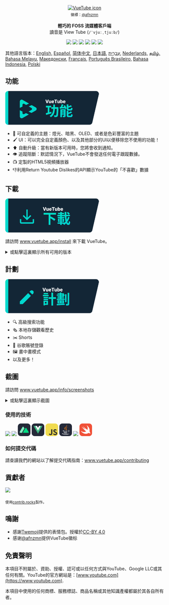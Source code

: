 <p align="center">
  <a href="https://vuetube.app/">
    <img src="https://cdn.discordapp.com/attachments/751596360108605500/980418672331988992/VueTube_Dark.svg" alt="VueTube icon" width="500"/>
  </a>
  </br>
  <sub>徽標：<a href="https://github.com/afnzmn">@afnzmn</a></sub>
  </br>
  </br>
<strong>輕巧的 FOSS 流媒體客戶端</strong>
</br>
讀音是 View Tube (<code>/ˈvjuːˌtjuːb/</code>)
</p>

<p align="center">
  <a href="https://github.com/VueTubeApp/VueTube/blob/main/LICENSE" alt="License"><img src="https://img.shields.io/github/license/VueTubeApp/VueTube"></img></a>
  <a href="https://github.com/VueTubeApp/VueTube/actions/workflows/ci.yml" alt="CI"><img src="https://github.com/VueTubeApp/VueTube/actions/workflows/ci.yml/badge.svg"></img></a>
  <a href="https://reddit.com/r/vuetube" alt="Reddit"><img src="https://img.shields.io/reddit/subreddit-subscribers/vuetube?label=r%2FVuetube&logo=reddit&logoColor=white"></img></a>
  <a href="https://t.me/VueTube" alt="Telegram"><img src="https://img.shields.io/endpoint?label=VueTube&url=https%3A%2F%2Ftelegram-badge-4mbpu8e0fit4.runkit.sh%2F%3Furl%3Dhttps%3A%2F%2Ft.me%2FVuetube"></img></a>
  <a href="https://discord.gg/7P8KJrdd5W" alt="Discord"><img src="https://img.shields.io/discord/946587366242533377?label=Discord&style=flat&logo=discord&logoColor=white"></img></a>
  <a href="https://twitter.com/VueTubeApp" alt="Twitter"><img src="https://img.shields.io/twitter/follow/VueTubeApp?label=Follow&style=flat&logo=twitter"></img></a>
</p>

其他語言版本：[English,](readme.md) [Español,](readme.es.md) [简体中文,](readme.zh-hans.md) [日本語,](readme.ja.md) [עִברִית,](readme.he.md) [Nederlands,](readme.nl.md) [தமிழ்,](readme.ta.md) [Bahasa Melayu,](readme.ms.md) [Македонски,](readme.mk.md) [Français,](readme.fr.md) [Português Brasileiro,](readme.pt-br.md) [Bahasa Indonesia,](readme.id.md) [Polski](readme.pl.md)


## 功能

<img src="./resources/readme-zh-hant/Features.zh-hant.svg" alt="VueTube icon" width="300"/>

- 🎨 可自定義的主題：燈光、暗黑、OLED、或者是色彩豐富的主題
- 🖌️ UI：可以完全自定義顏色、以及其他部分的UI以便移除您不使用的功能！
- ⬆️ 自動升級：當有新版本可用時，您將會收到通知。
- 👁️ 追蹤阻斷：默認情況下，VueTube不會發送任何電子跟蹤數據。
- 📺 定製的HTML5視頻播放器
- 👎利用Return Youtube Dislikes的API顯示YouTube的「不喜歡」數據

## 下載

<img src="./resources/readme-zh-hant/Install.zh-hant.svg" alt="VueTube icon" width="300"/>

請訪問 www.vuetube.app/install 來下載 VueTube。

<details>
  <summary>或點擊這裏顯示所有可用的版本</summary>
<br />

### Android
| <a href=https://nightly.link/VueTubeApp/VueTube/workflows/ci/main/android.zip><img id="im" width="200" src=./resources/getunstable.png></a>  | <a href=https://github.com/VueTubeApp/VueTube/releases/download/0.2/VueTube-Canary-June-15-2022.apk><img id="im" width="200" src=./resources/getcanary.png></a> | <a href=https://vuetube.app/install><img id="im" width="200" src=./resources/getstable.png></a>  |
| ------------- | ------------- |  ------------- |
| 有最新的功能，並且經常有可升級的版本。不過bug更常見。 | 比stable的版本有更新的功能，而且比unstable更穩定。不過還是會遇見錯誤的。 | 因為VueTube未完成開發階段，暫時無法下載Stable版本 |
  

### iOS
| <a href=https://nightly.link/VueTubeApp/VueTube/workflows/ci/main/iOS.zip><img id="im" width="200" src=./resources/getunstable.png></a>  | <a href=https://cdn.discordapp.com/attachments/949908267855921163/972164558930198528/VueTube-Canary-May-6-2022.ipa><img id="im" width="200" src=./resources/getcanary.png></a> | <a href=https://vuetube.app/install><img id="im" width="200" src=./resources/getstable.png></a>  |
| ------------- | ------------- |  ------------- |
| 有最新的功能，並且經常有可升級的版本。不過bug更常見。 | 比stable的板本有更新的功能，而且比unstable更穩定。不過還是會遇見錯誤的。 | 因為VueTube未完成開發階段，暫時無法下載Stable版本 |
  
</details>

## 計劃

<img src="./resources/readme-zh-hant/Plans.zh-hant.svg" alt="VueTube icon" width="300"/>

- 🔍 高級搜索功能
- 🗞️ 本地存儲觀看歷史
- ✂️ Shorts
- 🧑 谷歌賬號登錄
- 🖼️ 畫中畫模式
- 以及更多！

## 截圖

請訪問 www.vuetube.app/info/screenshots

<details>
  <summary> 或點擊這裏顯示截圖  </summary>
<br />
  
<img src="https://vuetube.app/wtch.png" width="400">
<img src="https://vuetube.app/stng.png" width="400">
<img src="https://vuetube.app/srch.png" width="400">
     
</details>

### 使用的技術

<a href="https://capacitorjs.com/solution/vue"><img src="https://cdn.discordapp.com/attachments/953538236716814356/955694368742834176/Capacitator-Dark.svg" height=40/></a> <a href="https://vuetifyjs.com/"><img src="https://cdn.discordapp.com/attachments/810799100940255260/973719873467342908/Vuetify-Dark.svg" height=40/></a> <a href="https://nuxtjs.org/"><img src="https://github.com/tandpfun/skill-icons/raw/main/icons/NuxtJS-Dark.svg" height=40/></a> <a href="https://vuejs.org/"><img src="https://github.com/tandpfun/skill-icons/raw/main/icons/VueJS-Dark.svg" height=40/></a> <a href="https://javascript.com/"><img src="https://github.com/tandpfun/skill-icons/raw/main/icons/JavaScript.svg" height=40/></a> <a href="https://java.com/"><img src="https://github.com/tandpfun/skill-icons/raw/main/icons/Java-Dark.svg" height=40/></a> <a href="https://gradle.com/"><img src="https://cdn.discordapp.com/attachments/810799100940255260/955691550560636958/Gradle.svg" height=40/></a> <a href="https://developer.apple.com/swift/"><img src="https://github.com/tandpfun/skill-icons/raw/main/icons/Swift.svg" height=40/></a>

### 如何提交代碼

請查讀我們的網站以了解提交代碼指南：www.vuetube.app/contributing

## 貢獻者 

<a href="https://github.com/VueTubeApp/VueTube/graphs/contributors">
  <img src="https://contrib.rocks/image?repo=VueTubeApp/VueTube" />
</a>

<sub>使用[contrib.rocks](https://contrib.rocks)製作。</sub>

## 鳴謝 

- 感謝[Twemoji](https://twemoji.twitter.com/)提供的表情包。授權於[CC-BY 4.0](https://creativecommons.org/licenses/by/4.0/)
- 感谢[@afnzmn](https://github.com/afnzmn)提供VueTube徽标

## 免責聲明

本項目不附屬於、資助、授權、認可或以任何方式與YouTube、Google LLC或其任何有關。YouTube的官方網站是：[www.youtube.com](https://www.youtube.com).

本項目中使用的任何商標、服務標誌、商品名稱或其他知識產權都屬於其各自所有者。
